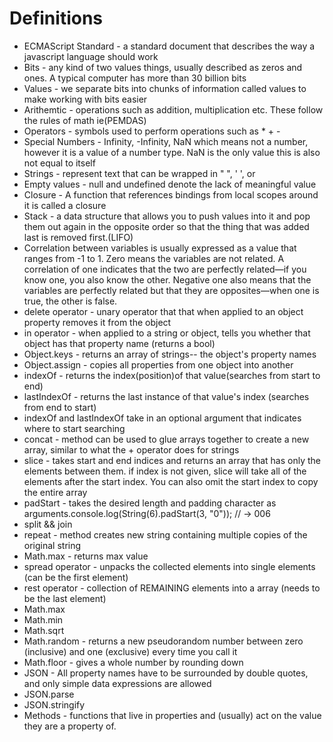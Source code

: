 # Definitions

* ECMAScript Standard - a standard document that describes the way a javascript language should work
* Bits - any kind of two values things, usually described as zeros and ones. A typical computer has more than 30 billion bits
* Values - we separate bits into chunks of information called values to make working with bits easier
* Arithemtic - operations such as addition, multiplication etc. These follow the rules of math ie(PEMDAS)
* Operators - symbols used to perform operations such as * + -
* Special Numbers - Infinity, -Infinity, NaN which means not a number, however it is a value of a number type. NaN is the only value this is also not equal to itself
* Strings - represent text that can be wrapped in " ", ' ', or ` `
* Empty values - null and undefined denote the lack of meaningful value
* Closure - A function that references bindings from local scopes around it is called a closure
* Stack - a data structure that allows you to push values into it and pop them out again in the opposite order so that the thing that was added last is removed first.(LIFO)
* Correlation between variables is usually expressed as a value that ranges from -1 to 1. Zero means the variables are not related. A correlation of one indicates that the two are perfectly related—if you know one, you also know the other. Negative one also means that the variables are perfectly related but that they are opposites—when one is true, the other is false.
* delete operator - unary operator that that when applied to an object property removes it from the object
* in operator - when applied to a string or object, tells you whether that object has that property name (returns a bool)
* Object.keys - returns an array of strings-- the object's property names
* Object.assign - copies all properties from one object into another
* indexOf - returns the index(position)of that value(searches from start to end)
* lastIndexOf - returns the last instance of that value's index (searches from end to start)
* indexOf and lastIndexOf take in an optional argument that indicates where to start searching
* concat - method can be used to glue arrays together to create a new array, similar to what the + operator does for strings
* slice - takes start and end indices and returns an array that has only the elements between them. if index is not given, slice will take all of the elements after the start index. You can also omit the start index to copy the entire array
* padStart -  takes the desired length and padding character as arguments.console.log(String(6).padStart(3, "0"));
// → 006
* split && join
* repeat - method creates new string containing multiple copies of the original string
* Math.max - returns max value
* spread operator - unpacks the collected elements into single elements (can be the first element)
* rest operator - collection of REMAINING elements into a array (needs to be the last element)
* Math.max
* Math.min
* Math.sqrt
* Math.random -  returns a new pseudorandom number between zero (inclusive) and one (exclusive) every time you call it
* Math.floor - gives a whole number by rounding down 
* JSON -  All property names have to be surrounded by double quotes, and only simple data expressions are allowed
* JSON.parse
* JSON.stringify 
* Methods - functions that live in properties and (usually) act on the value they are a property of.
 

